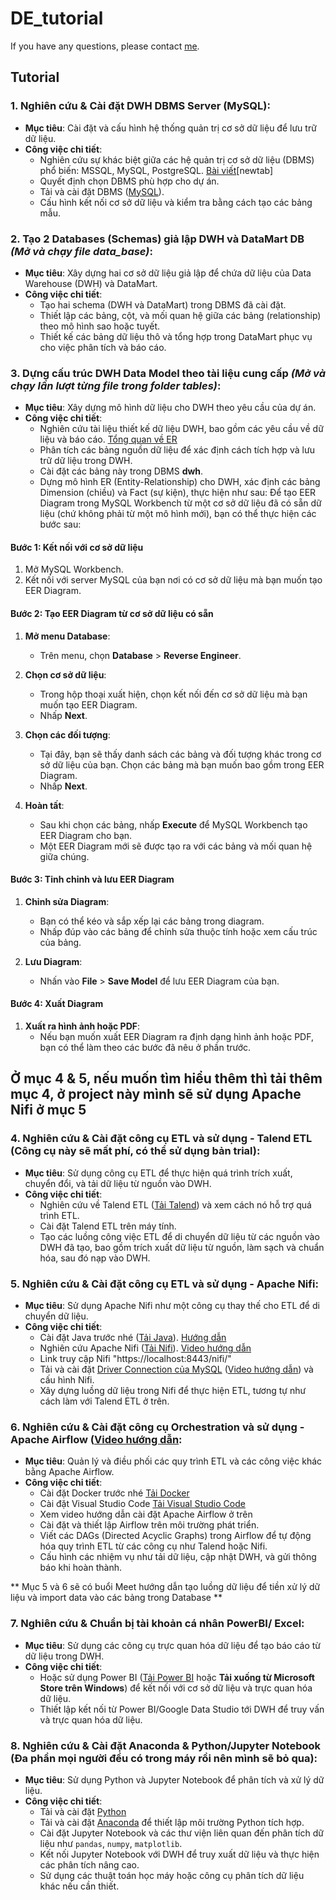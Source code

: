 # DE_tutorial
 If you have any questions, please contact [me](https://www.facebook.com/quangminh.nguyen.7946281).

## Tutorial
 
### 1. **Nghiên cứu & Cài đặt DWH DBMS Server (MySQL)**:
   - **Mục tiêu**: Cài đặt và cấu hình hệ thống quản trị cơ sở dữ liệu để lưu trữ dữ liệu.
   - **Công việc chi tiết**:
     - Nghiên cứu sự khác biệt giữa các hệ quản trị cơ sở dữ liệu (DBMS) phổ biến: MSSQL, MySQL, PostgreSQL. [Bài viết](https://www.datacamp.com/blog/sql-server-postgresql-mysql-whats-the-difference-where-do-i-start)[newtab]
     - Quyết định chọn DBMS phù hợp cho dự án.
     - Tải và cài đặt DBMS ([MySQL](https://dev.mysql.com/downloads/installer/)).
     - Cấu hình kết nối cơ sở dữ liệu và kiểm tra bằng cách tạo các bảng mẫu.

### 2. **Tạo 2 Databases (Schemas) giả lập DWH và DataMart DB** *(Mở và chạy file data_base)*:
   - **Mục tiêu**: Xây dựng hai cơ sở dữ liệu giả lập để chứa dữ liệu của Data Warehouse (DWH) và DataMart.
   - **Công việc chi tiết**:
     - Tạo hai schema (DWH và DataMart) trong DBMS đã cài đặt.
     - Thiết lập các bảng, cột, và mối quan hệ giữa các bảng (relationship) theo mô hình sao hoặc tuyết.
     - Thiết kế các bảng dữ liệu thô và tổng hợp trong DataMart phục vụ cho việc phân tích và báo cáo.

### 3. **Dựng cấu trúc DWH Data Model theo tài liệu cung cấp** *(Mở và chạy lần lượt từng file trong folder **tables**)*:
   - **Mục tiêu**: Xây dựng mô hình dữ liệu cho DWH theo yêu cầu của dự án.
   - **Công việc chi tiết**:
     - Nghiên cứu tài liệu thiết kế dữ liệu DWH, bao gồm các yêu cầu về dữ liệu và báo cáo. [Tổng quan về ER](https://www.guru99.com/vi/er-diagram-tutorial-dbms.html)
     - Phân tích các bảng nguồn dữ liệu để xác định cách tích hợp và lưu trữ dữ liệu trong DWH.
     - Cài đặt các bảng này trong DBMS **dwh**.
     - Dựng mô hình ER (Entity-Relationship) cho DWH, xác định các bảng Dimension (chiều) và Fact (sự kiện), thực hiện như sau:
   Để tạo EER Diagram trong MySQL Workbench từ một cơ sở dữ liệu đã có sẵn dữ liệu (chứ không phải từ một mô hình mới), bạn có thể thực hiện các bước sau:

#### Bước 1: Kết nối với cơ sở dữ liệu

1. Mở MySQL Workbench.
2. Kết nối với server MySQL của bạn nơi có cơ sở dữ liệu mà bạn muốn tạo EER Diagram.

#### Bước 2: Tạo EER Diagram từ cơ sở dữ liệu có sẵn

1. **Mở menu Database**:
   - Trên menu, chọn **Database** > **Reverse Engineer**.

2. **Chọn cơ sở dữ liệu**:
   - Trong hộp thoại xuất hiện, chọn kết nối đến cơ sở dữ liệu mà bạn muốn tạo EER Diagram.
   - Nhấp **Next**.

3. **Chọn các đối tượng**:
   - Tại đây, bạn sẽ thấy danh sách các bảng và đối tượng khác trong cơ sở dữ liệu của bạn. Chọn các bảng mà bạn muốn bao gồm trong EER Diagram.
   - Nhấp **Next**.

4. **Hoàn tất**:
   - Sau khi chọn các bảng, nhấp **Execute** để MySQL Workbench tạo EER Diagram cho bạn.
   - Một EER Diagram mới sẽ được tạo ra với các bảng và mối quan hệ giữa chúng.

#### Bước 3: Tinh chỉnh và lưu EER Diagram

1. **Chỉnh sửa Diagram**:
   - Bạn có thể kéo và sắp xếp lại các bảng trong diagram.
   - Nhấp đúp vào các bảng để chỉnh sửa thuộc tính hoặc xem cấu trúc của bảng.

2. **Lưu Diagram**:
   - Nhấn vào **File** > **Save Model** để lưu EER Diagram của bạn.

#### Bước 4: Xuất Diagram

1. **Xuất ra hình ảnh hoặc PDF**:
   - Nếu bạn muốn xuất EER Diagram ra định dạng hình ảnh hoặc PDF, bạn có thể làm theo các bước đã nêu ở phần trước.

## **Ở mục 4 & 5, nếu muốn tìm hiểu thêm thì tải thêm mục 4, ở project này mình sẽ sử dụng Apache Nifi ở mục 5**

### 4. **Nghiên cứu & Cài đặt công cụ ETL và sử dụng - Talend ETL** (Công cụ này sẽ mất phí, có thể sử dụng bản trial):
   - **Mục tiêu**: Sử dụng công cụ ETL để thực hiện quá trình trích xuất, chuyển đổi, và tải dữ liệu từ nguồn vào DWH.
   - **Công việc chi tiết**:
     - Nghiên cứu về Talend ETL ([Tải Talend](https://www.talend.com/products/talend-open-studio/)) và xem cách nó hỗ trợ quá trình ETL.
     - Cài đặt Talend ETL trên máy tính.
     - Tạo các luồng công việc ETL để di chuyển dữ liệu từ các nguồn vào DWH đã tạo, bao gồm trích xuất dữ liệu từ nguồn, làm sạch và chuẩn hóa, sau đó nạp vào DWH.

### 5. **Nghiên cứu & Cài đặt công cụ ETL và sử dụng - Apache Nifi**:
   - **Mục tiêu**: Sử dụng Apache Nifi như một công cụ thay thế cho ETL để di chuyển dữ liệu.
   - **Công việc chi tiết**:
     - Cài đặt Java trước nhé ([Tải Java](https://download.oracle.com/java/23/latest/jdk-23_windows-x64_bin.msi)). [Hướng dẫn](https://www.youtube.com/watch?v=jPwrWjEwtrw&t=284s)
     - Nghiên cứu Apache Nifi ([Tải Nifi](https://dlcdn.apache.org/nifi/2.0.0-M4/nifi-2.0.0-M4-bin.zip)). [Video hướng dẫn](https://www.youtube.com/watch?v=YVK3Wg_DvHc)
     - Link truy cập Nifi "https://localhost:8443/nifi/"
     - Tải và cài đặt [Driver Connection của MySQL](https://dev.mysql.com/downloads/file/?id=530070) ([Video hướng dẫn](https://www.youtube.com/watch?v=8aTpDfsYTNQ)) và cấu hình Nifi.
     - Xây dựng luồng dữ liệu trong Nifi để thực hiện ETL, tương tự như cách làm với Talend ETL ở trên.
    
### 6. **Nghiên cứu & Cài đặt công cụ Orchestration và sử dụng - Apache Airflow** ([Video hướng dẫn](https://www.youtube.com/watch?v=Fl64Y0p7rls):
   - **Mục tiêu**: Quản lý và điều phối các quy trình ETL và các công việc khác bằng Apache Airflow.
   - **Công việc chi tiết**:
     - Cài đặt Docker trước nhé [Tải Docker](https://desktop.docker.com/win/main/amd64/Docker%20Desktop%20Installer.exe?utm_source=docker&utm_medium=webreferral&utm_campaign=docs-driven-download-win-amd64)
     - Cài đặt Visual Studio Code [Tải Visual Studio Code](https://code.visualstudio.com/sha/download?build=stable&os=win32-x64-user)
     - Xem video hướng dẫn cài đặt Apache Airflow ở trên
     - Cài đặt và thiết lập Airflow trên môi trường phát triển.
     - Viết các DAGs (Directed Acyclic Graphs) trong Airflow để tự động hóa quy trình ETL từ các công cụ như Talend hoặc Nifi.
     - Cấu hình các nhiệm vụ như tải dữ liệu, cập nhật DWH, và gửi thông báo khi hoàn thành.

** Mục 5 và 6 sẽ có buổi Meet hướng dẫn tạo luồng dữ liệu để tiền xử lý dữ liệu và import data vào các bảng trong Database **


### 7. **Nghiên cứu & Chuẩn bị tài khoản cá nhân PowerBI/ Excel**:
   - **Mục tiêu**: Sử dụng các công cụ trực quan hóa dữ liệu để tạo báo cáo từ dữ liệu trong DWH.
   - **Công việc chi tiết**:
     - Hoặc sử dụng Power BI ([Tải Power BI](https://powerbi.microsoft.com/) hoặc **Tải xuống từ Microsoft Store trên Windows**) để kết nối với cơ sở dữ liệu và trực quan hóa dữ liệu.
     - Thiết lập kết nối từ Power BI/Google Data Studio tới DWH để truy vấn và trực quan hóa dữ liệu.

### 8. **Nghiên cứu & Cài đặt Anaconda & Python/Jupyter Notebook** (Đa phần mọi người đều có trong máy rồi nên mình sẽ bỏ qua):
   - **Mục tiêu**: Sử dụng Python và Jupyter Notebook để phân tích và xử lý dữ liệu.
   - **Công việc chi tiết**:
     - Tải và cài đặt [Python](https://www.python.org/downloads/)
     - Tải và cài đặt [Anaconda](https://www.anaconda.com/products/individual) để thiết lập môi trường Python tích hợp.
     - Cài đặt Jupyter Notebook và các thư viện liên quan đến phân tích dữ liệu như `pandas`, `numpy`, `matplotlib`.
     - Kết nối Jupyter Notebook với DWH để truy xuất dữ liệu và thực hiện các phân tích nâng cao.
     - Sử dụng các thuật toán học máy hoặc công cụ phân tích dữ liệu khác nếu cần thiết.

